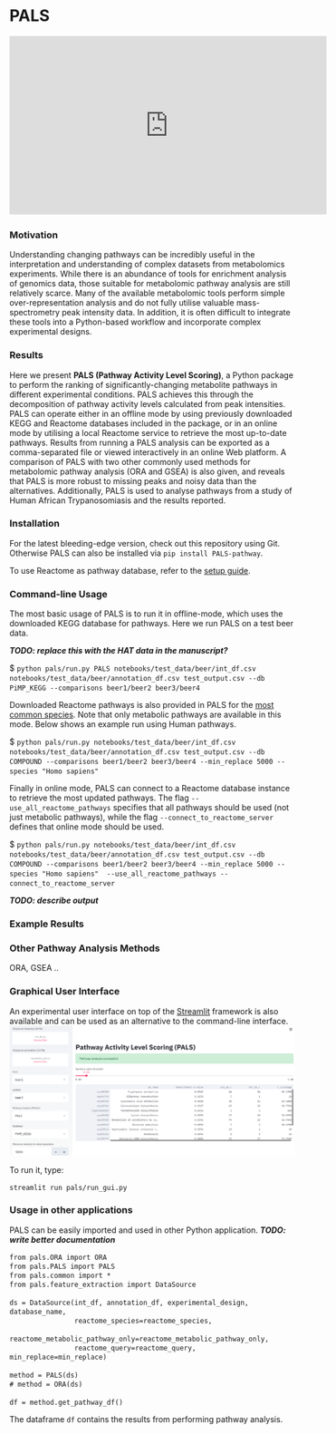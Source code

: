 # PALS

<iframe width="560" height="315" src="https://www.youtube.com/embed/XP4wsoInh4E" frameborder="0" allow="accelerometer; autoplay; encrypted-media; gyroscope; picture-in-picture" allowfullscreen></iframe>

### Motivation

Understanding changing pathways can be incredibly useful in the interpretation and understanding of complex datasets from metabolomics experiments. While there is an abundance of tools for enrichment analysis of genomics data, those suitable for metabolomic pathway analysis are still relatively scarce.  Many of the available metabolomic tools perform simple over-representation analysis and do not fully utilise valuable mass-spectrometry peak intensity data. In addition, it is often difficult to integrate these tools into a Python-based workflow and incorporate complex experimental designs.

### Results

Here we present **PALS (Pathway Activity Level Scoring)**, a Python package to perform the ranking of significantly-changing metabolite pathways in different experimental conditions. PALS achieves this through the decomposition of pathway activity levels calculated from peak intensities. PALS can operate either in an offline mode by using previously downloaded KEGG and Reactome databases included in the package, or in an online mode by utilising a local Reactome service to retrieve the most up-to-date pathways. Results from running a PALS analysis can be exported as a comma-separated file or viewed interactively in an online Web platform. A comparison of PALS with two other commonly used methods for metabolomic pathway analysis (ORA and GSEA) is also given, and reveals that PALS is more robust to missing peaks and noisy data than the alternatives. Additionally, PALS is used to analyse pathways from a study of Human African Trypanosomiasis and the results reported.

### Installation

For the latest bleeding-edge version, check out this repository using Git.
Otherwise PALS can also be installed via `pip install PALS-pathway`.

To use Reactome as pathway database, refer to the [setup guide](setup_guide.md).

### Command-line Usage

The most basic usage of PALS is to run it in offline-mode, which uses the downloaded KEGG database for pathways. Here we run PALS on a test beer data.

***TODO: replace this with the HAT data in the manuscript?***

$ `python pals/run.py PALS notebooks/test_data/beer/int_df.csv notebooks/test_data/beer/annotation_df.csv test_output.csv --db PiMP_KEGG --comparisons beer1/beer2 beer3/beer4`

Downloaded Reactome pathways is also provided in PALS for the [most common species](https://github.com/glasgowcompbio/PALS/tree/master/pals/data/reactome/metabolic_pathways/COMPOUND). Note that only metabolic pathways are available in this mode. Below shows an example run using Human pathways.
 
$ `python pals/run.py notebooks/test_data/beer/int_df.csv notebooks/test_data/beer/annotation_df.csv test_output.csv --db COMPOUND --comparisons beer1/beer2 beer3/beer4 --min_replace 5000 --species "Homo sapiens"`

Finally in online mode, PALS can connect to a Reactome database instance to retrieve the most updated pathways. The flag `--use_all_reactome_pathways` specifies that all pathways should be used (not just metabolic pathways), while the flag `--connect_to_reactome_server` defines that online mode should be used.

$ `python pals/run.py notebooks/test_data/beer/int_df.csv notebooks/test_data/beer/annotation_df.csv test_output.csv --db COMPOUND --comparisons beer1/beer2 beer3/beer4 --min_replace 5000 --species "Homo sapiens"  --use_all_reactome_pathways --connect_to_reactome_server`

***TODO: describe output***

### Example Results

### Other Pathway Analysis Methods

ORA, GSEA ..

### Graphical User Interface

An experimental user interface on top of the [Streamlit](https://www.streamlit.io/) framework is also available and can be used as an alternative to the command-line interface.
![GUI](images/Capture.PNG?raw=true "Data Explorer")

To run it, type:
```
streamlit run pals/run_gui.py
```

### Usage in other applications

PALS can be easily imported and used in other Python application. 
***TODO: write better documentation***

```
from pals.ORA import ORA
from pals.PALS import PALS
from pals.common import *
from pals.feature_extraction import DataSource

ds = DataSource(int_df, annotation_df, experimental_design, database_name,
                reactome_species=reactome_species,
                reactome_metabolic_pathway_only=reactome_metabolic_pathway_only,
                reactome_query=reactome_query, min_replace=min_replace)

method = PALS(ds)
# method = ORA(ds) 

df = method.get_pathway_df()
```

The dataframe `df` contains the results from performing pathway analysis.
